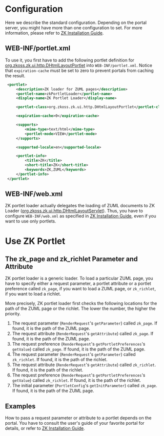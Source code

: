 # Configuration

Here we describe the standard configuration. Depending on the portal
server, you might have more than one configuration to set. For more
information, please refer to [ZK Installation Guide]({{site.baseurl}}/zk_installation_guide/setting_up_servers).

## WEB-INF/portlet.xml

To use it, you first have to add the following portlet definition for
[org.zkoss.zk.ui.http.DHtmlLayoutPortlet](https://www.zkoss.org/javadoc/latest/zk/org/zkoss/zk/ui/http/DHtmlLayoutPortlet.html) into
`WEB-INF/portlet.xml`. Notice that `expiration-cache` must be set to
zero to prevent portals from caching the result.

```xml
 <portlet>
     <description>ZK loader for ZUML pages</description>
     <portlet-name>zkPortletLoader</portlet-name>
     <display-name>ZK Portlet Loader</display-name>

     <portlet-class>org.zkoss.zk.ui.http.DHtmlLayoutPortlet</portlet-class>

     <expiration-cache>0</expiration-cache>

     <supports>
         <mime-type>text/html</mime-type>
         <portlet-mode>VIEW</portlet-mode>
     </supports>

     <supported-locale>en</supported-locale>

     <portlet-info>
         <title>ZK</title>
         <short-title>ZK</short-title>
         <keywords>ZK,ZUML</keywords>
     </portlet-info>
 </portlet>
```

## WEB-INF/web.xml

ZK portlet loader actually delegates the loading of ZUML documents to ZK
Loader ([org.zkoss.zk.ui.http.DHtmlLayoutServlet](https://www.zkoss.org/javadoc/latest/zk/org/zkoss/zk/ui/http/DHtmlLayoutServlet.html)).
Thus, you have to configure `WEB-INF/web.xml` as specified in [ZK Installation Guide](/zk_installation_guide/before_you_start), even if you want
to use only portlets.

# Use ZK Portlet

## The zk_page and zk_richlet Parameter and Attribute

ZK portlet loader is a generic loader. To load a particular ZUML page,
you have to specify either a request parameter, a portlet attribute or a
portlet preference called `zk_page`, if you want to load a ZUML page, or
`zk_richlet`, if you want to load a richlet.

More precisely, ZK portlet loader first checks the following locations
for the path of the ZUML page or the richlet. The lower the number, the
higher the priority.

1.  The request parameter (`RenderRequest`'s `getParameter`) called
    `zk_page`. If found, it is the path of the ZUML page.
2.  The request attribute (`RenderRequest`'s `getAttribute`) called
    `zk_page`. If found, it is the path of the ZUML page.
3.  The request preference (`RenderRequest`'s `getPortletPreferences`'s
    `getValue`) called `zk_page`. If found, it is the path of the ZUML
    page.
4.  The request parameter (`RenderRequest`'s `getParameter`) called
    `zk_richlet`. If found, it is the path of the richlet.
5.  The request attribute (`RenderRequest`'s `getAttribute`) called
    `zk_richlet`. If found, it is the path of the richlet.
6.  The request preference (`RenderRequest`'s `getPortletPreferences`'s
    `getValue`) called `zk_richlet`. If found, it is the path of the
    richlet.
7.  The initial parameter (`PortletConfig`'s `getInitParameter`) called
    `zk_page`. If found, it is the path of the ZUML page.

## Examples

How to pass a request parameter or attribute to a portlet depends on the
portal. You have to consult the user's guide of your favorite portal for
details, or refer to [ZK Installation Guide]({{site.baseurl}}/zk_installation_guide/setting_up_servers).

